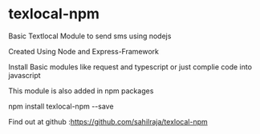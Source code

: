 # texlocal-npm
Basic Textlocal Module to send sms using nodejs


Created Using Node and Express-Framework

Install Basic modules like request and typescript or just complie code into javascript

This module is also added in npm packages

npm install texlocal-npm --save

Find out at github :https://github.com/sahilraja/texlocal-npm